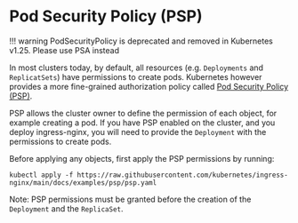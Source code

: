 # Pod Security Policy (PSP)

!!! warning
    PodSecurityPolicy is deprecated and removed in Kubernetes v1.25. Please use PSA instead

In most clusters today, by default, all resources (e.g. `Deployments` and `ReplicatSets`)
have permissions to create pods.
Kubernetes however provides a more fine-grained authorization policy called
[Pod Security Policy (PSP)](https://kubernetes.io/docs/concepts/policy/pod-security-policy/).

PSP allows the cluster owner to define the permission of each object, for example creating a pod.
If you have PSP enabled on the cluster, and you deploy ingress-nginx,
you will need to provide the `Deployment` with the permissions to create pods.

Before applying any objects, first apply the PSP permissions by running:
```console
kubectl apply -f https://raw.githubusercontent.com/kubernetes/ingress-nginx/main/docs/examples/psp/psp.yaml
```

Note: PSP permissions must be granted before the creation of the `Deployment` and the `ReplicaSet`.
